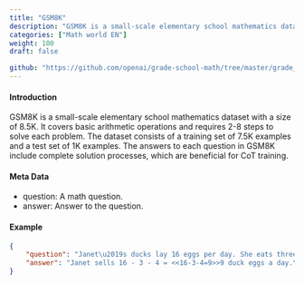 ```yaml
---
title: "GSM8K"
description: "GSM8K is a small-scale elementary school mathematics dataset with a size of 8.5K. It covers basic arithmetic operations and requires 2-8 steps to solve each problem. The dataset consists of a training set of 7.5K examples and a test set of 1K examples. The answers to each question in GSM8K include complete solution processes, which are beneficial for CoT training."
categories: ["Math world EN"]
weight: 100
draft: false

github: "https://github.com/openai/grade-school-math/tree/master/grade_school_math"
---
```


#### Introduction

GSM8K is a small-scale elementary school mathematics dataset with a size of 8.5K. It covers basic arithmetic operations and requires 2-8 steps to solve each problem. The dataset consists of a training set of 7.5K examples and a test set of 1K examples. The answers to each question in GSM8K include complete solution processes, which are beneficial for CoT training.

#### Meta Data

* question: A math question.
* answer: Answer to the question.

#### Example

```json
{
	"question": "Janet\u2019s ducks lay 16 eggs per day. She eats three for breakfast every morning and bakes muffins for her friends every day with four. She sells the remainder at the farmers' market daily for $2 per fresh duck egg. How much in dollars does she make every day at the farmers' market?",
	"answer": "Janet sells 16 - 3 - 4 = <<16-3-4=9>>9 duck eggs a day.\nShe makes 9 * 2 = $<<9*2=18>>18 every day at the farmer\u2019s market.\n#### 18"
}
```